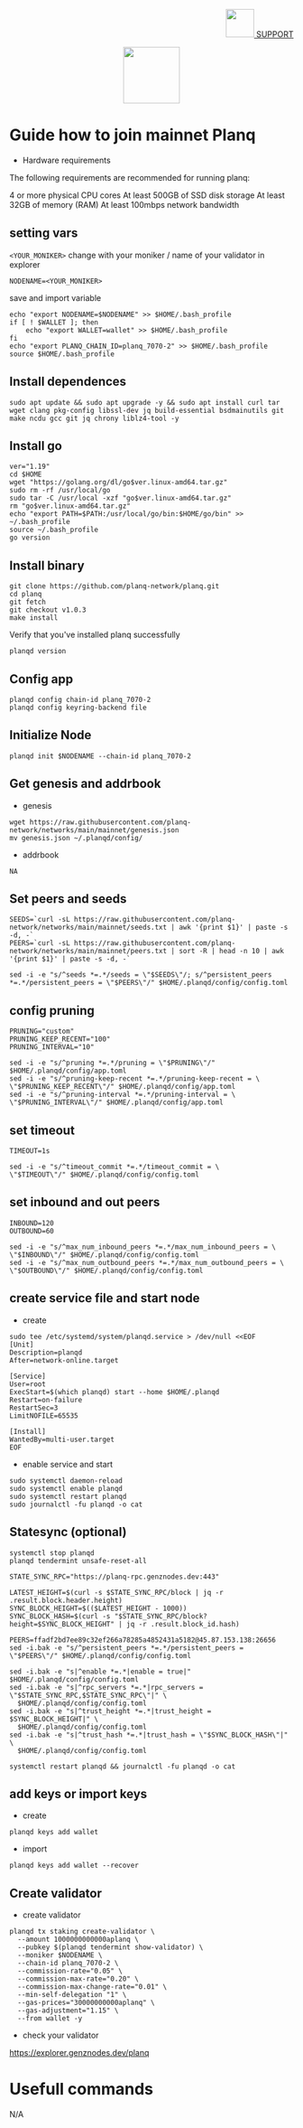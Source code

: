 <p align="right">
    <a href="https://t.me/genznodes">
    <img width="auto" height="50" src="https://user-images.githubusercontent.com/94878333/204091299-78a00a6b-a288-4db5-883f-1ef5106020e4.jpg">
    SUPPORT
    </a>
</p>


<p align="center">
    <img height="100" width="auto" src="https://user-images.githubusercontent.com/94878333/211021651-2a062102-6b16-4169-a537-4aa6606ffe57.jpg">
</p>

# Guide how to join mainnet Planq

- Hardware requirements

The following requirements are recommended for running planq:

4 or more physical CPU cores
At least 500GB of SSD disk storage
At least 32GB of memory (RAM)
At least 100mbps network bandwidth

## setting vars

`<YOUR_MONIKER>` change with your moniker / name of your validator in explorer

```
NODENAME=<YOUR_MONIKER>
```

save and import variable

```
echo "export NODENAME=$NODENAME" >> $HOME/.bash_profile
if [ ! $WALLET ]; then
	echo "export WALLET=wallet" >> $HOME/.bash_profile
fi
echo "export PLANQ_CHAIN_ID=planq_7070-2" >> $HOME/.bash_profile
source $HOME/.bash_profile
```

## Install dependences

```
sudo apt update && sudo apt upgrade -y && sudo apt install curl tar wget clang pkg-config libssl-dev jq build-essential bsdmainutils git make ncdu gcc git jq chrony liblz4-tool -y
```

## Install go

```
ver="1.19"
cd $HOME
wget "https://golang.org/dl/go$ver.linux-amd64.tar.gz"
sudo rm -rf /usr/local/go
sudo tar -C /usr/local -xzf "go$ver.linux-amd64.tar.gz"
rm "go$ver.linux-amd64.tar.gz"
echo "export PATH=$PATH:/usr/local/go/bin:$HOME/go/bin" >> ~/.bash_profile
source ~/.bash_profile
go version
```

## Install binary

```
git clone https://github.com/planq-network/planq.git
cd planq
git fetch
git checkout v1.0.3
make install
```

Verify that you've installed planq successfully

```
planqd version
```

## Config app

```
planqd config chain-id planq_7070-2
planqd config keyring-backend file
```

## Initialize Node

```
planqd init $NODENAME --chain-id planq_7070-2
```

## Get genesis and addrbook

- genesis

```
wget https://raw.githubusercontent.com/planq-network/networks/main/mainnet/genesis.json
mv genesis.json ~/.planqd/config/
```

- addrbook

```
NA
```

## Set peers and seeds

```
SEEDS=`curl -sL https://raw.githubusercontent.com/planq-network/networks/main/mainnet/seeds.txt | awk '{print $1}' | paste -s -d, -`
PEERS=`curl -sL https://raw.githubusercontent.com/planq-network/networks/main/mainnet/peers.txt | sort -R | head -n 10 | awk '{print $1}' | paste -s -d, -`

sed -i -e "s/^seeds *=.*/seeds = \"$SEEDS\"/; s/^persistent_peers *=.*/persistent_peers = \"$PEERS\"/" $HOME/.planqd/config/config.toml
```

## config pruning

```
PRUNING="custom"
PRUNING_KEEP_RECENT="100"
PRUNING_INTERVAL="10"

sed -i -e "s/^pruning *=.*/pruning = \"$PRUNING\"/" $HOME/.planqd/config/app.toml
sed -i -e "s/^pruning-keep-recent *=.*/pruning-keep-recent = \
\"$PRUNING_KEEP_RECENT\"/" $HOME/.planqd/config/app.toml
sed -i -e "s/^pruning-interval *=.*/pruning-interval = \
\"$PRUNING_INTERVAL\"/" $HOME/.planqd/config/app.toml
```

## set timeout

```
TIMEOUT=1s

sed -i -e "s/^timeout_commit *=.*/timeout_commit = \
\"$TIMEOUT\"/" $HOME/.planqd/config/config.toml
```

## set inbound and out peers

```
INBOUND=120
OUTBOUND=60

sed -i -e "s/^max_num_inbound_peers *=.*/max_num_inbound_peers = \
\"$INBOUND\"/" $HOME/.planqd/config/config.toml
sed -i -e "s/^max_num_outbound_peers *=.*/max_num_outbound_peers = \
\"$OUTBOUND\"/" $HOME/.planqd/config/config.toml
```

## create service file and start node

- create

```
sudo tee /etc/systemd/system/planqd.service > /dev/null <<EOF
[Unit]
Description=planqd
After=network-online.target

[Service]
User=root
ExecStart=$(which planqd) start --home $HOME/.planqd
Restart=on-failure
RestartSec=3
LimitNOFILE=65535

[Install]
WantedBy=multi-user.target
EOF
```

- enable service and start

```
sudo systemctl daemon-reload
sudo systemctl enable planqd
sudo systemctl restart planqd
sudo journalctl -fu planqd -o cat
```

## Statesync (optional)

```
systemctl stop planqd 
planqd tendermint unsafe-reset-all

STATE_SYNC_RPC="https://planq-rpc.genznodes.dev:443"

LATEST_HEIGHT=$(curl -s $STATE_SYNC_RPC/block | jq -r .result.block.header.height)
SYNC_BLOCK_HEIGHT=$(($LATEST_HEIGHT - 1000))
SYNC_BLOCK_HASH=$(curl -s "$STATE_SYNC_RPC/block?height=$SYNC_BLOCK_HEIGHT" | jq -r .result.block_id.hash)

PEERS=ffadf2bd7ee89c32ef266a78285a4852431a5182@45.87.153.138:26656
sed -i.bak -e "s/^persistent_peers *=.*/persistent_peers = \"$PEERS\"/" $HOME/.planqd/config/config.toml

sed -i.bak -e "s|^enable *=.*|enable = true|" $HOME/.planqd/config/config.toml
sed -i.bak -e "s|^rpc_servers *=.*|rpc_servers = \"$STATE_SYNC_RPC,$STATE_SYNC_RPC\"|" \
  $HOME/.planqd/config/config.toml
sed -i.bak -e "s|^trust_height *=.*|trust_height = $SYNC_BLOCK_HEIGHT|" \
  $HOME/.planqd/config/config.toml
sed -i.bak -e "s|^trust_hash *=.*|trust_hash = \"$SYNC_BLOCK_HASH\"|" \
  $HOME/.planqd/config/config.toml

systemctl restart planqd && journalctl -fu planqd -o cat
```

## add keys or import keys

- create

```
planqd keys add wallet
```

- import

```
planqd keys add wallet --recover
```

## Create validator

- create validator

```
planqd tx staking create-validator \
  --amount 1000000000000aplanq \
  --pubkey $(planqd tendermint show-validator) \
  --moniker $NODENAME \
  --chain-id planq_7070-2 \
  --commission-rate="0.05" \
  --commission-max-rate="0.20" \
  --commission-max-change-rate="0.01" \
  --min-self-delegation "1" \
  --gas-prices="30000000000aplanq" \
  --gas-adjustment="1.15" \
  --from wallet -y
```

- check your validator 

https://explorer.genznodes.dev/planq

# Usefull commands

N/A
